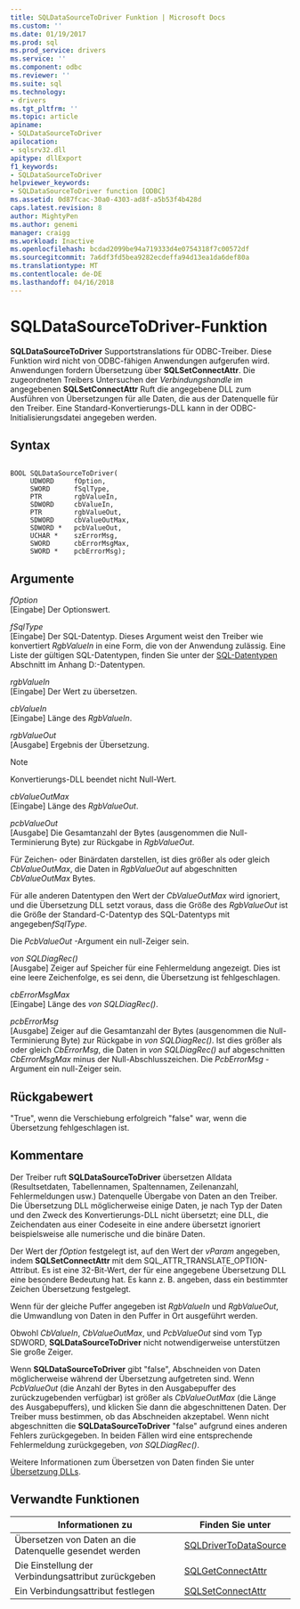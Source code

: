 ```yaml
---
title: SQLDataSourceToDriver Funktion | Microsoft Docs
ms.custom: ''
ms.date: 01/19/2017
ms.prod: sql
ms.prod_service: drivers
ms.service: ''
ms.component: odbc
ms.reviewer: ''
ms.suite: sql
ms.technology:
- drivers
ms.tgt_pltfrm: ''
ms.topic: article
apiname:
- SQLDataSourceToDriver
apilocation:
- sqlsrv32.dll
apitype: dllExport
f1_keywords:
- SQLDataSourceToDriver
helpviewer_keywords:
- SQLDataSourceToDriver function [ODBC]
ms.assetid: 0d87fcac-30a0-4303-ad8f-a5b53f4b428d
caps.latest.revision: 8
author: MightyPen
ms.author: genemi
manager: craigg
ms.workload: Inactive
ms.openlocfilehash: bcdad2099be94a719333d4e0754318f7c00572df
ms.sourcegitcommit: 7a6df3fd5bea9282ecdeffa94d13ea1da6def80a
ms.translationtype: MT
ms.contentlocale: de-DE
ms.lasthandoff: 04/16/2018
---
```

# <a name="sqldatasourcetodriver-function"></a>SQLDataSourceToDriver-Funktion
**SQLDataSourceToDriver** Supportstranslations für ODBC-Treiber. Diese Funktion wird nicht von ODBC-fähigen Anwendungen aufgerufen wird. Anwendungen fordern Übersetzung über **SQLSetConnectAttr**. Die zugeordneten Treibers Untersuchen der *Verbindungshandle* im angegebenen **SQLSetConnectAttr** Ruft die angegebene DLL zum Ausführen von Übersetzungen für alle Daten, die aus der Datenquelle für den Treiber. Eine Standard-Konvertierungs-DLL kann in der ODBC-Initialisierungsdatei angegeben werden.  
  
## <a name="syntax"></a>Syntax  
  
```  
  
BOOL SQLDataSourceToDriver(  
     UDWORD     fOption,  
     SWORD      fSqlType,  
     PTR        rgbValueIn,  
     SDWORD     cbValueIn,  
     PTR        rgbValueOut,  
     SDWORD     cbValueOutMax,  
     SDWORD *   pcbValueOut,  
     UCHAR *    szErrorMsg,  
     SWORD      cbErrorMsgMax,  
     SWORD *    pcbErrorMsg);  
```  
  
## <a name="arguments"></a>Argumente  
 *fOption*  
 [Eingabe] Der Optionswert.  
  
 *fSqlType*  
 [Eingabe] Der SQL-Datentyp. Dieses Argument weist den Treiber wie konvertiert *RgbValueIn* in eine Form, die von der Anwendung zulässig. Eine Liste der gültigen SQL-Datentypen, finden Sie unter der [SQL-Datentypen](../../../odbc/reference/appendixes/sql-data-types.md) Abschnitt im Anhang D:-Datentypen.  
  
 *rgbValueIn*  
 [Eingabe] Der Wert zu übersetzen.  
  
 *cbValueIn*  
 [Eingabe] Länge des *RgbValueIn*.  
  
 *rgbValueOut*  
 [Ausgabe] Ergebnis der Übersetzung.  
  
> [!NOTE]  
>  Konvertierungs-DLL beendet nicht Null-Wert.  
  
 *cbValueOutMax*  
 [Eingabe] Länge des *RgbValueOut*.  
  
 *pcbValueOut*  
 [Ausgabe] Die Gesamtanzahl der Bytes (ausgenommen die Null-Terminierung Byte) zur Rückgabe in *RgbValueOut*.  
  
 Für Zeichen- oder Binärdaten darstellen, ist dies größer als oder gleich *CbValueOutMax*, die Daten in *RgbValueOut* auf abgeschnitten *CbValueOutMax* Bytes.  
  
 Für alle anderen Datentypen den Wert der *CbValueOutMax* wird ignoriert, und die Übersetzung DLL setzt voraus, dass die Größe des *RgbValueOut* ist die Größe der Standard-C-Datentyp des SQL-Datentyps mit angegeben*fSqlType*.  
  
 Die *PcbValueOut* -Argument ein null-Zeiger sein.  
  
 *von SQLDiagRec()*  
 [Ausgabe] Zeiger auf Speicher für eine Fehlermeldung angezeigt. Dies ist eine leere Zeichenfolge, es sei denn, die Übersetzung ist fehlgeschlagen.  
  
 *cbErrorMsgMax*  
 [Eingabe] Länge des *von SQLDiagRec()*.  
  
 *pcbErrorMsg*  
 [Ausgabe] Zeiger auf die Gesamtanzahl der Bytes (ausgenommen die Null-Terminierung Byte) zur Rückgabe in *von SQLDiagRec()*. Ist dies größer als oder gleich *CbErrorMsg*, die Daten in *von SQLDiagRec()* auf abgeschnitten *CbErrorMsgMax* minus der Null-Abschlusszeichen. Die *PcbErrorMsg* -Argument ein null-Zeiger sein.  
  
## <a name="returns"></a>Rückgabewert  
 "True", wenn die Verschiebung erfolgreich "false" war, wenn die Übersetzung fehlgeschlagen ist.  
  
## <a name="comments"></a>Kommentare  
 Der Treiber ruft **SQLDataSourceToDriver** übersetzen Alldata (Resultsetdaten, Tabellennamen, Spaltennamen, Zeilenanzahl, Fehlermeldungen usw.) Datenquelle Übergabe von Daten an den Treiber. Die Übersetzung DLL möglicherweise einige Daten, je nach Typ der Daten und den Zweck des Konvertierungs-DLL nicht übersetzt; eine DLL, die Zeichendaten aus einer Codeseite in eine andere übersetzt ignoriert beispielsweise alle numerische und die binäre Daten.  
  
 Der Wert der *fOption* festgelegt ist, auf den Wert der *vParam* angegeben, indem **SQLSetConnectAttr** mit dem SQL_ATTR_TRANSLATE_OPTION-Attribut. Es ist eine 32-Bit-Wert, der für eine angegebene Übersetzung DLL eine besondere Bedeutung hat. Es kann z. B. angeben, dass ein bestimmter Zeichen Übersetzung festgelegt.  
  
 Wenn für der gleiche Puffer angegeben ist *RgbValueIn* und *RgbValueOut*, die Umwandlung von Daten in den Puffer in Ort ausgeführt werden.  
  
 Obwohl *CbValueIn*, *CbValueOutMax*, und *PcbValueOut* sind vom Typ SDWORD, **SQLDataSourceToDriver** nicht notwendigerweise unterstützen Sie große Zeiger.  
  
 Wenn **SQLDataSourceToDriver** gibt "false", Abschneiden von Daten möglicherweise während der Übersetzung aufgetreten sind. Wenn *PcbValueOut* (die Anzahl der Bytes in den Ausgabepuffer des zurückzugebenden verfügbar) ist größer als *CbValueOutMax* (die Länge des Ausgabepuffers), und klicken Sie dann die abgeschnittenen Daten. Der Treiber muss bestimmen, ob das Abschneiden akzeptabel. Wenn nicht abgeschnitten die **SQLDataSourceToDriver** "false" aufgrund eines anderen Fehlers zurückgegeben. In beiden Fällen wird eine entsprechende Fehlermeldung zurückgegeben, *von SQLDiagRec()*.  
  
 Weitere Informationen zum Übersetzen von Daten finden Sie unter [Übersetzung DLLs](../../../odbc/reference/develop-app/translation-dlls.md).  
  
## <a name="related-functions"></a>Verwandte Funktionen  
  
|Informationen zu|Finden Sie unter|  
|---------------------------|---------|  
|Übersetzen von Daten an die Datenquelle gesendet werden|[SQLDriverToDataSource](../../../odbc/reference/syntax/sqldrivertodatasource-function.md)|  
|Die Einstellung der Verbindungsattribut zurückgeben|[SQLGetConnectAttr](../../../odbc/reference/syntax/sqlgetconnectattr-function.md)|  
|Ein Verbindungsattribut festlegen|[SQLSetConnectAttr](../../../odbc/reference/syntax/sqlsetconnectattr-function.md)|
